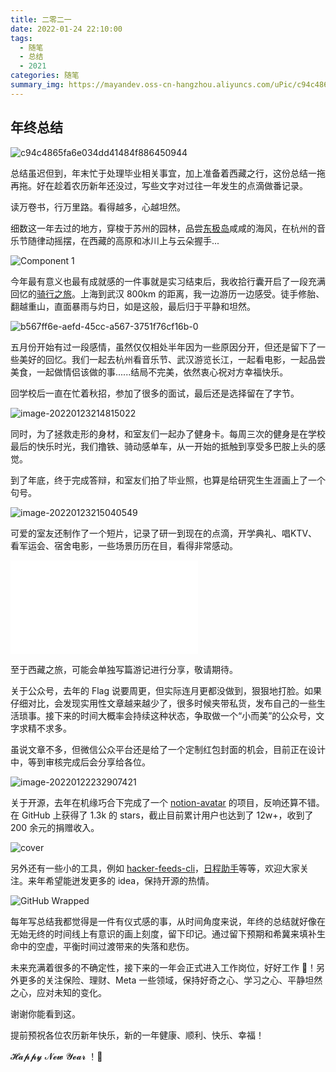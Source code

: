 ```yaml
---
title: 二零二一
date: 2022-01-24 22:10:00
tags: 
  - 随笔
  - 总结
  - 2021
categories: 随笔
summary_img: https://mayandev.oss-cn-hangzhou.aliyuncs.com/uPic/c94c4865fa6e034dd41484f886450944.png
---
```


## 年终总结

![c94c4865fa6e034dd41484f886450944](https://mayandev.oss-cn-hangzhou.aliyuncs.com/uPic/c94c4865fa6e034dd41484f886450944.png)

总结虽迟但到，年末忙于处理毕业相关事宜，加上准备着西藏之行，这份总结一拖再拖。好在趁着农历新年还没过，写些文字对过往一年发生的点滴做番记录。

读万卷书，行万里路。看得越多，心越坦然。

细数这一年去过的地方，穿梭于苏州的园林，品尝[东极岛](https://mp.weixin.qq.com/s/8EUJMVzhKBP_95LzKpxu_w)咸咸的海风，在杭州的音乐节随律动摇摆，在西藏的高原和冰川上与云朵握手...

![Component 1](https://mayandev.oss-cn-hangzhou.aliyuncs.com/uPic/Component%201.png)

今年最有意义也最有成就感的一件事就是实习结束后，我收拾行囊开启了一段充满回忆的[骑行之旅](https://mp.weixin.qq.com/s/fowQApFjx7Z65lZgtSZuGw)。上海到武汉 800km 的距离，我一边游历一边感受。徒手修胎、翻越重山，直面暴雨与灼日，如是这般，最后归于平静和坦然。

![b567ff6e-aefd-45cc-a567-3751f76cf16b-0](https://mayandev.oss-cn-hangzhou.aliyuncs.com/uPic/b567ff6e-aefd-45cc-a567-3751f76cf16b-0.jpeg)

五月份开始有过一段感情，虽然仅仅相处半年因为一些原因分开，但还是留下了一些美好的回忆。我们一起去杭州看音乐节、武汉游览长江，一起看电影，一起品尝美食，一起做情侣该做的事......结局不完美，依然衷心祝对方幸福快乐。

回学校后一直在忙着秋招，参加了很多的面试，最后还是选择留在了字节。

![image-20220123214815022](https://mayandev.oss-cn-hangzhou.aliyuncs.com/uPic/image-20220123214815022.png)

同时，为了拯救走形的身材，和室友们一起办了健身卡。每周三次的健身是在学校最后的快乐时光，我们撸铁、骑动感单车，从一开始的抵触到享受多巴胺上头的感觉。

到了年底，终于完成答辩，和室友们拍了毕业照，也算是给研究生生涯画上了一个句号。

![image-20220123215040549](https://mayandev.oss-cn-hangzhou.aliyuncs.com/uPic/image-20220123215040549.png)

可爱的室友还制作了一个短片，记录了研一到现在的点滴，开学典礼、唱KTV、看军运会、宿舍电影，一些场景历历在目，看得非常感动。

<iframe src="//player.bilibili.com/player.html?aid=808336373&bvid=BV1f34y1i7jw&cid=488132810&page=1" scrolling="no" border="0" frameborder="no" framespacing="0" allowfullscreen="true"> </iframe>

至于西藏之旅，可能会单独写篇游记进行分享，敬请期待。

关于公众号，去年的 Flag 说要周更，但实际连月更都没做到，狠狠地打脸。如果仔细对比，会发现实用性文章越来越少了，很多时候夹带私货，发布自己的一些生活琐事。接下来的时间大概率会持续这种状态，争取做一个“小而美”的公众号，文字求精不求多。

虽说文章不多，但微信公众平台还是给了一个定制红包封面的机会，目前正在设计中，等到审核完成后会分享给各位。

![image-20220122232907421](https://mayandev.oss-cn-hangzhou.aliyuncs.com/uPic/image-20220122232907421.png)

关于开源，去年在机缘巧合下完成了一个 [notion-avatar](https://github.com/Mayandev/notion-avatar) 的项目，反响还算不错。在 GitHub 上获得了 1.3k 的 stars，截止目前累计用户也达到了 12w+，收到了 200 余元的捐赠收入。

![cover](https://mayandev.oss-cn-hangzhou.aliyuncs.com/uPic/social.png)

另外还有一些小的工具，例如 [hacker-feeds-cli](https://github.com/Mayandev/hacker-feeds-cli)，[日程助手](https://github.com/Mayandev/schedule-parser)等等，欢迎大家关注。来年希望能迸发更多的 idea，保持开源的热情。

![GitHub Wrapped](https://mayandev.oss-cn-hangzhou.aliyuncs.com/uPic/wrapped_Mayandev.png) 

每年写总结我都觉得是一件有仪式感的事，从时间角度来说，年终的总结就好像在无始无终的时间线上有意识的画上刻度，留下印记。通过留下预期和希冀来填补生命中的空虚，平衡时间过渡带来的失落和悲伤。

未来充满着很多的不确定性，接下来的一年会正式进入工作岗位，好好工作 💪！另外更多的关注保险、理财、Meta 一些领域，保持好奇之心、学习之心、平静坦然之心，应对未知的变化。

谢谢你能看到这。

提前预祝各位农历新年快乐，新的一年健康、顺利、快乐、幸福！

𝓗𝓪𝓹𝓹𝔂 𝓝𝓮𝔀 𝓨𝓮𝓪𝓻 ！🎈